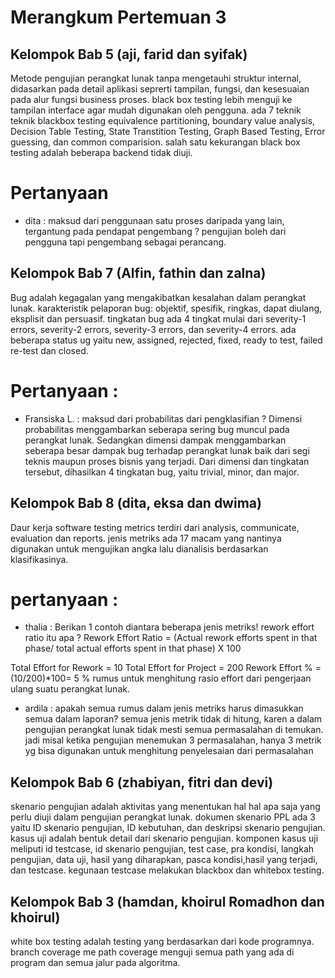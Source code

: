 # Merangkum Pertemuan 3

## Kelompok Bab 5 (aji, farid dan syifak)
Metode pengujian perangkat lunak tanpa mengetauhi struktur internal, didasarkan pada detail aplikasi seprerti tampilan, fungsi, dan kesesuaian pada alur fungsi business proses. black box testing lebih menguji ke tampilan interface agar mudah digunakan oleh pengguna. ada 7 teknik teknik blackbox testing equivalence partitioning, boundary value analysis, Decision Table Testing, State Transtition Testing, Graph Based Testing, Error guessing, dan common comparision. salah satu kekurangan black box testing adalah beberapa backend tidak diuji.

# Pertanyaan 
- dita : maksud dari penggunaan satu proses daripada yang lain, tergantung pada pendapat pengembang ? pengujian boleh dari pengguna tapi pengembang sebagai perancang.


## Kelompok Bab 7 (Alfin, fathin dan zalna)
Bug adalah kegagalan yang mengakibatkan kesalahan dalam perangkat lunak. karakteristik pelaporan bug: objektif, spesifik, ringkas, dapat diulang, eksplisit dan persuasif. tingkatan bug ada 4 tingkat mulai dari severity-1 errors, severity-2 errors, severity-3 errors, dan severity-4 errors. ada beberapa status ug yaitu new, assigned, rejected, fixed, ready to test, failed re-test dan closed.

# Pertanyaan :
- Fransiska L. : maksud dari probabilitas dari pengklasifian ? Dimensi probabilitas menggambarkan seberapa sering bug muncul pada perangkat lunak. Sedangkan dimensi dampak menggambarkan seberapa besar dampak bug terhadap perangkat lunak baik dari segi teknis maupun proses bisnis yang terjadi. Dari dimensi dan tingkatan tersebut, dihasilkan 4 tingkatan bug, yaitu trivial, minor, dan major.


## Kelompok Bab 8  (dita, eksa dan dwima)

Daur kerja software testing metrics terdiri dari analysis, communicate, evaluation dan reports. jenis metriks ada 17 macam yang nantinya digunakan untuk mengujikan angka lalu dianalisis berdasarkan klasifikasinya.

# pertanyaan :
- thalia : Berikan 1 contoh diantara beberapa jenis metriks! 
rework effort ratio itu apa ? Rework Effort Ratio = (Actual rework  efforts spent in that phase/ total actual efforts spent in that phase) X 100

Total Effort for Rework = 10 
Total Effort for Project = 200 
Rework Effort % =(10/200)*100= 5 %
rumus untuk menghitung rasio effort dari pengerjaan ulang suatu perangkat lunak.

- ardila : apakah semua rumus dalam jenis metriks harus dimasukkan semua dalam laporan? semua jenis metrik tidak di hitung, karen a dalam pengujian perangkat lunak tidak mesti semua permasalahan di temukan. jadi misal ketika pengujian menemukan 3 permasalahan, hanya 3 metrik yg bisa digunakan untuk menghitung penyelesaian dari permasalahan


## Kelompok Bab 6 (zhabiyan, fitri dan devi)
skenario pengujian adalah aktivitas yang menentukan hal hal apa saja yang perlu diuji dalam pengujian perangkat lunak. dokumen skenario PPL ada 3 yaitu ID skenario pengujian, ID kebutuhan, dan deskripsi skenario pengujian.
kasus uji adalah bentuk detail dari skenario pengujian. komponen kasus uji meliputi id testcase, id skenario pengujian, test case, pra kondisi, langkah pengujian, data uji, hasil yang diharapkan, pasca kondisi,hasil yang terjadi, dan testcase. kegunaan testcase melakukan blackbox dan whitebox testing.


## Kelompok Bab 3 (hamdan, khoirul Romadhon dan khoirul)

white box testing adalah testing yang berdasarkan dari kode programnya. branch coverage me
path coverage menguji semua path yang ada di program dan semua jalur pada algoritma.